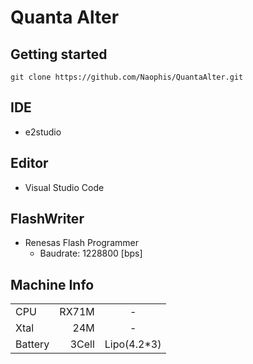 # Quanta Alter

## Getting started
```
git clone https://github.com/Naophis/QuantaAlter.git
```
## IDE
* e2studio

## Editor
* Visual Studio Code

## FlashWriter
* Renesas Flash Programmer
  * Baudrate: 1228800 [bps]

## Machine Info
| | | |
|:-----------|------------:|:------------:|
|CPU|RX71M| - |
|Xtal|24M| - |
|Battery|3Cell| Lipo(4.2*3) |

